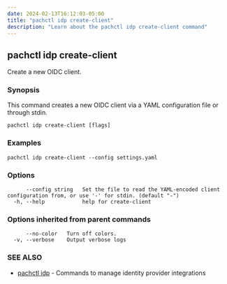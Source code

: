 ```yaml
---
date: 2024-02-13T16:12:03-05:00
title: "pachctl idp create-client"
description: "Learn about the pachctl idp create-client command"
---
```


## pachctl idp create-client

Create a new OIDC client.

### Synopsis

This command creates a new OIDC client via a YAML configuration file or through stdin.

```
pachctl idp create-client [flags]
```

### Examples

```
pachctl idp create-client --config settings.yaml
```

### Options

```
      --config string   Set the file to read the YAML-encoded client configuration from, or use '-' for stdin. (default "-")
  -h, --help            help for create-client
```

### Options inherited from parent commands

```
      --no-color   Turn off colors.
  -v, --verbose    Output verbose logs
```

### SEE ALSO

* [pachctl idp](../pachctl_idp)	 - Commands to manage identity provider integrations

